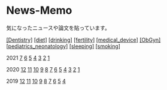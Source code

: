 # News-Memo
気になったニュースや論文を貼っています。

[\[Dentistry\]](Dentistry.md)
[\[diet\]](diet.md)
[\[drinking\]](drinking.md)
[\[fertility\]](fertility.md)
[\[medical_device\]](medical_device.md)
[\[ObGyn\]](ObGyn.md)
[\[pediatrics_neonatology\]](pediatrics_neonatology.md)
[\[sleeping\]](sleeping.md)
[\[smoking\]](smoking.md)

2021 [7](2107.md) [6](2106.md) [5](2105.md) [4](2104.md) [3](2103.md) [2](2102.md) [1](2101.md)

2020 [12](2012.md) [11](2011.md) [10](2010.md) [9](2009.md) [8](2008.md) [7](2007.md) [6](2006.md) [5](2005.md) [4](2004.md) [3](2003.md) [2](2002.md) [1](2001.md)

2019 [12](1912.md) [11](1911.md) [10](1910.md) [9](1909.md) [8](1908.md) [7](1907.md) [6](1906.md) [5](1905.md) [4](1904.md)
